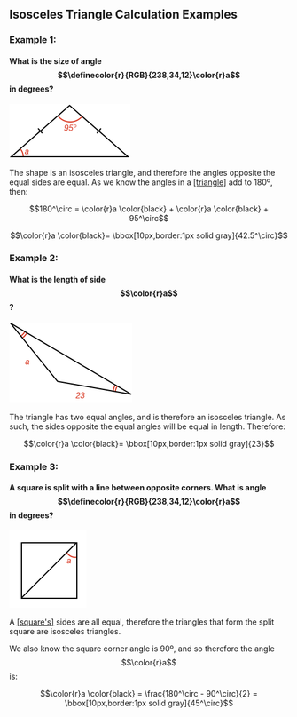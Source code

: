 ## Isosceles Triangle Calculation Examples


### Example 1:

#### What is the size of angle $$\definecolor{r}{RGB}{238,34,12}\color{r}a$$ in degrees?

![](ex1.png)

The shape is an isosceles triangle, and therefore the angles opposite the equal sides are equal. As we know the angles in a [[triangle]]((qr,'Math/Geometry_1/Triangles/base/AngleSum',#00756F)) add to 180º, then:

$$180^\circ = \color{r}a \color{black} + \color{r}a \color{black} + 95^\circ$$

$$\color{r}a \color{black}= \bbox[10px,border:1px solid gray]{42.5^\circ}$$



### Example 2:

#### What is the length of side $$\color{r}a$$?

![](ex2.png)

The triangle has two equal angles, and is therefore an isosceles triangle. As such, the sides opposite the equal angles will be equal in length. Therefore:

$$\color{r}a \color{black}= \bbox[10px,border:1px solid gray]{23}$$



### Example 3:

#### A square is split with a line between opposite corners. What is angle $$\definecolor{r}{RGB}{238,34,12}\color{r}a$$ in degrees?

![](ex3.png)

A [[square's]]((qr,'Math/Geometry_1/RectanglesAndSquares/base/Square',#00756F)) sides are all equal, therefore the triangles that form the split square are isosceles triangles.

We also know the square corner angle is 90º, and so therefore the angle $$\color{r}a$$ is:

$$\color{r}a \color{black} = \frac{180^\circ - 90^\circ}{2} = \bbox[10px,border:1px solid gray]{45^\circ}$$
